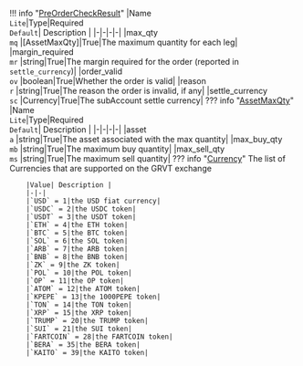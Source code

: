 !!! info "[PreOrderCheckResult](/../../schemas/pre_order_check_result)"
    |Name<br>`Lite`|Type|Required<br>`Default`| Description |
    |-|-|-|-|
    |max_qty<br>`mq` |[AssetMaxQty]|True|The maximum quantity for each leg|
    |margin_required<br>`mr` |string|True|The margin required for the order (reported in `settle_currency`)|
    |order_valid<br>`ov` |boolean|True|Whether the order is valid|
    |reason<br>`r` |string|True|The reason the order is invalid, if any|
    |settle_currency<br>`sc` |Currency|True|The subAccount settle currency|
    ??? info "[AssetMaxQty](/../../schemas/asset_max_qty)"
        |Name<br>`Lite`|Type|Required<br>`Default`| Description |
        |-|-|-|-|
        |asset<br>`a` |string|True|The asset associated with the max quantity|
        |max_buy_qty<br>`mb` |string|True|The maximum buy quantity|
        |max_sell_qty<br>`ms` |string|True|The maximum sell quantity|
    ??? info "[Currency](/../../schemas/currency)"
        The list of Currencies that are supported on the GRVT exchange<br>

        |Value| Description |
        |-|-|
        |`USD` = 1|the USD fiat currency|
        |`USDC` = 2|the USDC token|
        |`USDT` = 3|the USDT token|
        |`ETH` = 4|the ETH token|
        |`BTC` = 5|the BTC token|
        |`SOL` = 6|the SOL token|
        |`ARB` = 7|the ARB token|
        |`BNB` = 8|the BNB token|
        |`ZK` = 9|the ZK token|
        |`POL` = 10|the POL token|
        |`OP` = 11|the OP token|
        |`ATOM` = 12|the ATOM token|
        |`KPEPE` = 13|the 1000PEPE token|
        |`TON` = 14|the TON token|
        |`XRP` = 15|the XRP token|
        |`TRUMP` = 20|the TRUMP token|
        |`SUI` = 21|the SUI token|
        |`FARTCOIN` = 28|the FARTCOIN token|
        |`BERA` = 35|the BERA token|
        |`KAITO` = 39|the KAITO token|
